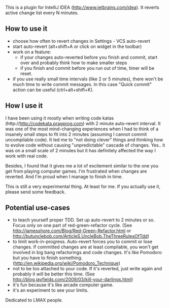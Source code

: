 This is a plugin for IntelliJ IDEA (http://www.jetbrains.com/idea).
It reverts active change list every N minutes.

How to use it
-------------
 - choose how often to revert changes in Settings - VCS auto-revert
 - start auto-revert (alt+shift+A or click on widget in the toolbar)
 - work on a feature:
   - if your changes auto-reverted before you finish and commit,
     start over and probably think how to make smaller steps
   - if you finish and commit before you run out of time, timer will be reset.
 - if you use really small time intervals (like 2 or 5 minutes), there won't be much
   time to write commit messages. In this case "Quick commit" action can be useful (ctrl+alt+shift+K).


How I use it
------------
I have been using it mostly when writing code katas (http://http://codekata.pragprog.com) with 2 minute auto-revert interval.
It was one of the most mind-changing experiences when I had to think of a insanely small steps to fit into 2 minutes
(assuming I cannot commit uncompilable code). It led me to "not doing clever" things and thinking how to evolve code
without causing "unpredictable" cascade of changes.
Yes.. it was on a small scale of 2 minutes but it has definitely affected the way I work with real code.

Besides, I found that it gives me a lot of excitement similar to the one you get from playing computer games.
I'm frustrated when changes are reverted. And I'm proud when I manage to finish in time.

This is still a very experimental thing. At least for me. If you actually use it, please send some feedback.


Potential use-cases
-------------------
 - to teach yourself proper TDD. Set up auto-revert to 2 minutes or so. Focus only on one part of red-green-refactor cycle. (See http://jamesshore.com/Blog/Red-Green-Refactor.html or http://butunclebob.com/ArticleS.UncleBob.TheThreeRulesOfTdd)
 - to limit work-in-progress. Auto-revert forces you to commit or lose changes. If committed changes are at least compilable, you won't get involved in big bang refactorings and code changes. It's like Pomodoro but you have to finish something. (http://en.wikipedia.org/wiki/Pomodoro_Technique)
 - not to be too attached to your code. If it's reverted, just write again and probably it will be better this time. (See http://blog.jayfields.com/2009/03/kill-your-darlings.html)
 - it's fun because it's like arcade computer game.
 - it's an experiment to see your limits.


Dedicated to LMAX people.
